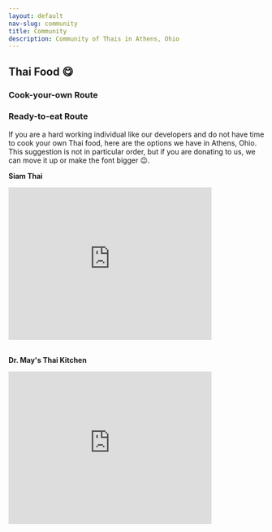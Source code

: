 ```yaml
---
layout: default
nav-slug: community
title: Community
description: Community of Thais in Athens, Ohio
---
```



## Thai Food 😋

### Cook-your-own Route

### Ready-to-eat Route

If you are a hard working individual like our developers and do not have time to cook your own Thai food, here are
the options we have in Athens, Ohio. This suggestion is not in particular order, but if you are donating
to us, we can move it up or make the font bigger 😉.

**Siam Thai**

<iframe src="https://www.google.com/maps/embed?pb=!1m18!1m12!1m3!1d458.76458865463576!2d-82.10496627959373!3d39.32932625328905!2m3!1f0!2f0!3f0!3m2!1i1024!2i768!4f13.1!3m3!1m2!1s0x884873bd979010b3%3A0x7a10c61cd30ce9d5!2sSiam%20Thai!5e0!3m2!1sen!2sus!4v1695354902571!5m2!1sen!2sus" width="400" height="300" style="border:0;" allowfullscreen="" loading="lazy" referrerpolicy="no-referrer-when-downgrade"></iframe>

<br/>
<br/>

**Dr. May's Thai Kitchen**

<iframe src="https://www.google.com/maps/embed?pb=!1m18!1m12!1m3!1d771.4586368657583!2d-82.08750080482713!3d39.33733395660842!2m3!1f0!2f0!3f0!3m2!1i1024!2i768!4f13.1!3m3!1m2!1s0x884873a2fb1d66c5%3A0x562dbafc1b5cc471!2sDr.May&#39;s%20Thai%20Kitchen!5e0!3m2!1sen!2sus!4v1695354943906!5m2!1sen!2sus" width="400" height="300" style="border:0;" allowfullscreen="" loading="lazy" referrerpolicy="no-referrer-when-downgrade"></iframe>
